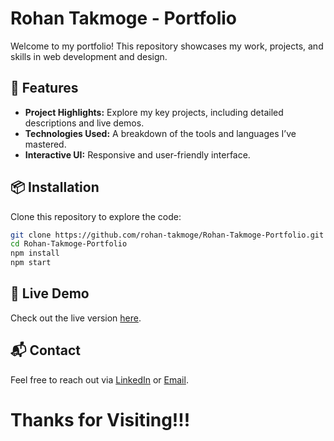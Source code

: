 # Rohan Takmoge - Portfolio

Welcome to my portfolio! This repository showcases my work, projects, and skills in web development and design.

## 🌟 Features
- **Project Highlights:** Explore my key projects, including detailed descriptions and live demos.
- **Technologies Used:** A breakdown of the tools and languages I’ve mastered.
- **Interactive UI:** Responsive and user-friendly interface.

## 📦 Installation
Clone this repository to explore the code:
```bash
git clone https://github.com/rohan-takmoge/Rohan-Takmoge-Portfolio.git
cd Rohan-Takmoge-Portfolio
npm install
npm start
```

##  🔗 Live Demo  
Check out the live version [here](https://rohan-takmoge-portfolio.vercel.app).

## 📬 Contact  
Feel free to reach out via [LinkedIn](https://www.linkedin.com/in/rohan-takmoge-141b52251/) or [Email](mailto:rohantakmoge19@gmail.com).

# Thanks for Visiting!!!
